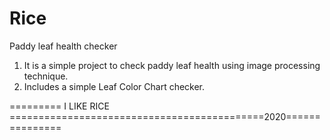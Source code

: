 # Rice
Paddy leaf health checker

1. It is a simple project to check paddy leaf health using image processing technique.
2. Includes a simple Leaf Color Chart checker.

========= I LIKE RICE ============================================2020===============
